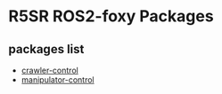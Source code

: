 # R5SR ROS2-foxy Packages

## packages list

- [crawler-control](/crawler-control/README.md)
- [manipulator-control](/manipulator-control/README.md)